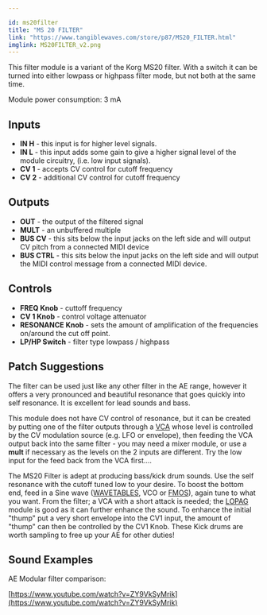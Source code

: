 ```yaml
---

id: ms20filter
title: "MS 20 FILTER"
link: "https://www.tangiblewaves.com/store/p87/MS20_FILTER.html"
imglink: MS20FILTER_v2.png
---
```





This filter module is a variant of the Korg MS20 filter. With a switch it can be turned into either lowpass or highpass filter mode, but not both at the same time.

Module power consumption: 3 mA

## Inputs

*   **IN H** - this input is for higher level signals.
*   **IN L** - this input adds some gain to give a higher signal level of the module circuitry, (i.e. low input signals).
*   **CV 1** - accepts CV control for cutoff frequency
*   **CV 2** - additional CV control for cutoff frequency

## Outputs

*   **OUT** - the output of the filtered signal
*   **MULT** - an unbuffered multiple
*   **BUS CV** - this sits below the input jacks on the left side and will output CV pitch from a connected MIDI device
*   **BUS CTRL** - this sits below the input jacks on the left side and will output the MIDI control message from a connected MIDI device.

## Controls

*   **FREQ Knob** - cuttoff frequency
*   **CV 1 Knob** - control voltage attenuator
*   **RESONANCE Knob** - sets the amount of amplification of the frequencies on/around the cut off point.
*   **LP/HP Switch** - filter type lowpass / highpass

## Patch Suggestions

The filter can be used just like any other filter in the AE range, however it offers a very pronounced and beautiful resonance that goes quickly into self resonance. It is excellent for lead sounds and bass.

This module does not have CV control of resonance, but it can be created by putting one of the filter outputs through a [VCA](https://wiki.aemodular.com/pmwiki.php/AeManual/2VCA) whose level is controlled by the CV modulation source (e.g. LFO or envelope), then feeding the VCA output back into the same filter - you may need a mixer module, or use a **mult** if necessary as the levels on the 2 inputs are different. Try the low input for the feed back from the VCA first....

The MS20 Filter is adept at producing bass/kick drum sounds. Use the self resonance with the cutoff tuned low to your desire. To boost the bottom end, feed in a Sine wave ([WAVETABLES](https://wiki.aemodular.com/pmwiki.php/AeManual/WAVETABLES), VCO or [FMOS](https://wiki.aemodular.com/pmwiki.php/AeManual/FMOS)), again tune to what you want. From the filter; a VCA with a short attack is needed; the [LOPAG](https://wiki.aemodular.com/pmwiki.php/AeManual/LOPAG) module is good as it can further enhance the sound. To enhance the initial "thump" put a very short envelope into the CV1 input, the amount of "thump" can then be controlled by the CV1 Knob. These Kick drums are worth sampling to free up your AE for other duties!

## Sound Examples

AE Modular filter comparison:

[https://www.youtube.com/watch?v=ZY9VkSyMrik](https://www.youtube.com/watch?v=ZY9VkSyMrik)


